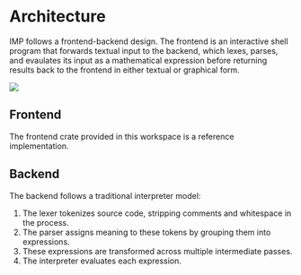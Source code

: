 # Architecture

IMP follows a frontend-backend design. The frontend is an interactive shell program that forwards textual input to the backend, which lexes, parses, and evaulates its input as a mathematical expression before returning results back to the frontend in either textual or graphical form.

![](high-level-architecture.dot.svg)

## Frontend

The frontend crate provided in this workspace is a reference implementation.

## Backend

The backend follows a traditional interpreter model:

1. The lexer tokenizes source code, stripping comments and whitespace in the process.
2. The parser assigns meaning to these tokens by grouping them into expressions.
3. These expressions are transformed across multiple intermediate passes.
3. The interpreter evaluates each expression.
